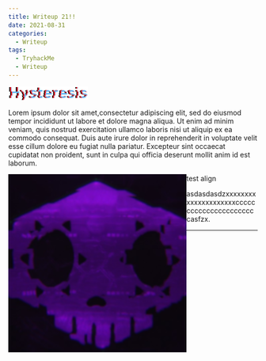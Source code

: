 ```yaml
---
title: Writeup 21!!
date: 2021-08-31
categories:
  - Writeup
tags:
  - TryhackMe
  - Writeup
---
```



<p><img src="/assets/images/Hysteresis.png" alt="" /></p>

<p>Lorem ipsum dolor sit amet,consectetur adipiscing elit, sed do eiusmod tempor incididunt ut labore et dolore magna aliqua. Ut enim ad minim veniam, quis nostrud exercitation ullamco laboris nisi ut aliquip ex ea commodo consequat. Duis aute irure dolor in reprehenderit in voluptate velit esse cillum dolore eu fugiat nulla pariatur. Excepteur sint occaecat cupidatat non proident, sunt in culpa qui officia deserunt mollit anim id est laborum.</p>


<!--more-->

<p> test align<img src="/assets/images/sombra.png" align="left" alt="" /></h1>

<p>asdasdasdzxxxxxxxxxxxxxxxxxxxxxcccccccccccccccccccccccasfzx.</p>

---

